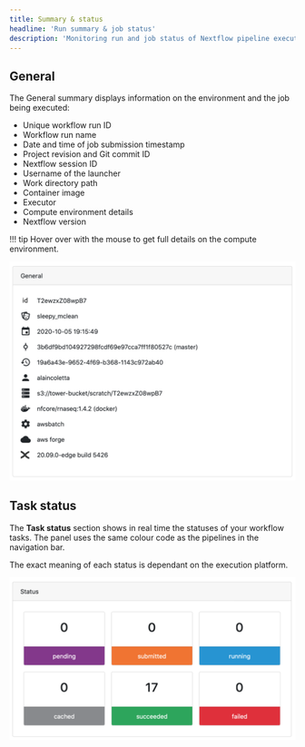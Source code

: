 ```yaml
---
title: Summary & status
headline: 'Run summary & job status'
description: 'Monitoring run and job status of Nextflow pipeline executed through Tower'
---
```


## General

The General summary displays information on the environment and the job being executed:

  - Unique workflow run ID
  - Workflow run name
  - Date and time of job submission timestamp
  - Project revision and Git commit ID
  - Nextflow session ID
  - Username of the launcher
  - Work directory path
  - Container image
  - Executor
  - Compute environment details
  - Nextflow version

!!! tip 
    Hover over with the mouse to get full details on the compute environment.

![](_images/monitoring_general.png)


## Task status

The **Task status** section shows in real time the statuses of your workflow tasks. The panel uses the same colour code as the pipelines in the navigation bar.

The exact meaning of each status is dependant on the execution platform. 

![](_images/monitoring_status.png)
